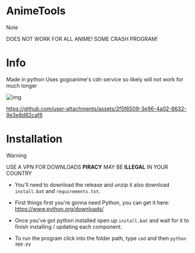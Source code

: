 # AnimeTools

> [!NOTE]
> DOES NOT WORK FOR ALL ANIME! SOME CRASH PROGRAM!

# Info

Made in python
Uses gogoanime's cdn service so likely will not work for much longer

![img](https://github.com/user-attachments/assets/ca2c403e-2758-43cc-8c92-9aae769f979e)


https://github.com/user-attachments/assets/2f5f6509-3e96-4a02-8632-9e3e8d82caf8


# Installation
>[!WARNING]
>USE A VPN FOR DOWNLOADS **PIRACY** MAY BE **ILLEGAL** IN YOUR COUNTRY

- You'll need to download the release and unzip it also download `install.bat` and `requirements.txt`.

- First things first you're gonna need Python, you can get it here: https://www.python.org/downloads/

- Once you've got python installed open up `install.bat` and wait for it to finish installing / updating each component.

- To run the program click into the folder path, type `cmd` and then `python app.py`
